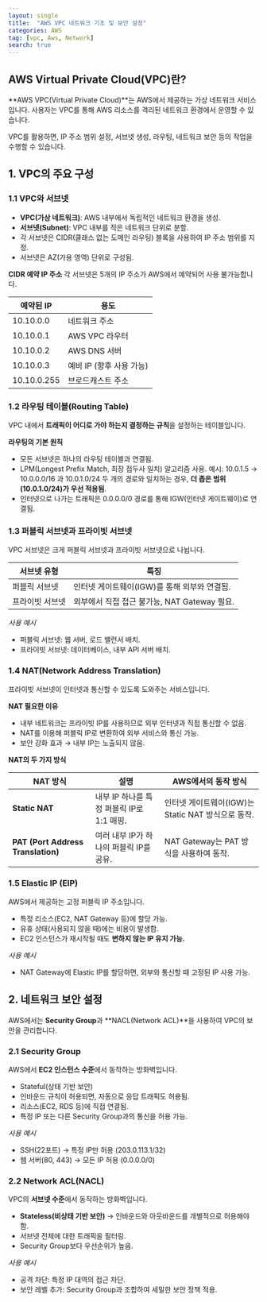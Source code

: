 ```yaml
---
layout: single
title:  "AWS VPC 네트워크 기초 및 보안 설정"
categories: AWS
tag: [vpc, Aws, Network]
search: true
---
```


## **AWS Virtual Private Cloud(VPC)란?**
**AWS VPC(Virtual Private Cloud)**는 AWS에서 제공하는 가상 네트워크 서비스입니다.
사용자는 VPC를 통해 AWS 리소스를 격리된 네트워크 환경에서 운영할 수 있습니다.

VPC를 활용하면, IP 주소 범위 설정, 서브넷 생성, 라우팅, 네트워크 보안 등의 작업을 수행할 수 있습니다.

## **1. VPC의 주요 구성**

### **1.1 VPC와 서브넷**
- **VPC(가상 네트워크)**: AWS 내부에서 독립적인 네트워크 환경을 생성.
- **서브넷(Subnet)**: VPC 내부를 작은 네트워크 단위로 분할.
- 각 서브넷은 CIDR(클래스 없는 도메인 라우팅) 블록을 사용하여 IP 주소 범위를 지정.
- 서브넷은 AZ(가용 영역) 단위로 구성됨.

**CIDR 예약 IP 주소**
각 서브넷은 5개의 IP 주소가 AWS에서 예약되어 사용 불가능합니다.

| 예약된 IP   | 용도                     |
|------------|--------------------------|
| 10.10.0.0  | 네트워크 주소            |
| 10.10.0.1  | AWS VPC 라우터           |
| 10.10.0.2  | AWS DNS 서버             |
| 10.10.0.3  | 예비 IP (향후 사용 가능) |
| 10.10.0.255| 브로드캐스트 주소        |

### **1.2 라우팅 테이블(Routing Table)**
VPC 내에서 **트래픽이 어디로 가야 하는지 결정하는 규칙**을 설정하는 테이블입니다.

**라우팅의 기본 원칙**
- 모든 서브넷은 하나의 라우팅 테이블과 연결됨.
- LPM(Longest Prefix Match, 최장 접두사 일치) 알고리즘 사용.
   예시: 10.0.1.5 → 10.0.0.0/16 과 10.0.1.0/24 두 개의 경로와 일치하는 경우, **더 좁은 범위(10.0.1.0/24)가 우선 적용됨**.
- 인터넷으로 나가는 트래픽은 0.0.0.0/0 경로를 통해 IGW(인터넷 게이트웨이)로 연결됨.

### **1.3 퍼블릭 서브넷과 프라이빗 서브넷**
VPC 서브넷은 크게 퍼블릭 서브넷과 프라이빗 서브넷으로 나뉩니다.

| 서브넷 유형     | 특징                                           |
|--------------|----------------------------------------------|
| 퍼블릭 서브넷  | 인터넷 게이트웨이(IGW)를 통해 외부와 연결됨.    |
| 프라이빗 서브넷 | 외부에서 직접 접근 불가능, NAT Gateway 필요.  |

*사용 예시*
- 퍼블릭 서브넷: 웹 서버, 로드 밸런서 배치.
- 프라이빗 서브넷: 데이터베이스, 내부 API 서버 배치.

### **1.4 NAT(Network Address Translation)**
프라이빗 서브넷이 인터넷과 통신할 수 있도록 도와주는 서비스입니다.

**NAT 필요한 이유**
- 내부 네트워크는 프라이빗 IP를 사용하므로 외부 인터넷과 직접 통신할 수 없음.
- NAT를 이용해 퍼블릭 IP로 변환하여 외부 서비스와 통신 가능.
- 보안 강화 효과 → 내부 IP는 노출되지 않음.

**NAT의 두 가지 방식**

| NAT 방식            | 설명                                             | AWS에서의 동작 방식                         |
|--------------------|---------------------------------|----------------------------------|
| **Static NAT**    | 내부 IP 하나를 특정 퍼블릭 IP로 1:1 매핑.       | 인터넷 게이트웨이(IGW)는 Static NAT 방식으로 동작. |
| **PAT (Port Address Translation)** | 여러 내부 IP가 하나의 퍼블릭 IP를 공유. | NAT Gateway는 PAT 방식을 사용하여 동작. |

### **1.5 Elastic IP (EIP)**
AWS에서 제공하는 고정 퍼블릭 IP 주소입니다.

- 특정 리소스(EC2, NAT Gateway 등)에 할당 가능.
- 유휴 상태(사용되지 않을 때)에는 비용이 발생함.
- EC2 인스턴스가 재시작될 때도 **변하지 않는 IP 유지 가능.**

*사용 예시*
- NAT Gateway에 Elastic IP를 할당하면, 외부와 통신할 때 고정된 IP 사용 가능.


## **2. 네트워크 보안 설정**
AWS에서는 **Security Group**과 **NACL(Network ACL)**을 사용하여 VPC의 보안을 관리합니다.

### **2.1 Security Group**
AWS에서 **EC2 인스턴스 수준**에서 동작하는 방화벽입니다.

- Stateful(상태 기반 보안)
- 인바운드 규칙이 허용되면, 자동으로 응답 트래픽도 허용됨.
- 리소스(EC2, RDS 등)에 직접 연결됨.
- 특정 IP 또는 다른 Security Group과의 통신을 허용 가능.

*사용 예시*
- SSH(22포트) → 특정 IP만 허용 (203.0.113.1/32)
- 웹 서버(80, 443) → 모든 IP 허용 (0.0.0.0/0)

### **2.2 Network ACL(NACL)**
VPC의 **서브넷 수준**에서 동작하는 방화벽입니다.

- **Stateless(비상태 기반 보안)** → 인바운드와 아웃바운드를 개별적으로 허용해야 함.
- 서브넷 전체에 대한 트래픽을 필터링.
- Security Group보다 우선순위가 높음.

*사용 예시*
- 공격 차단: 특정 IP 대역의 접근 차단.
- 보안 레벨 추가: Security Group과 조합하여 세밀한 보안 정책 적용.